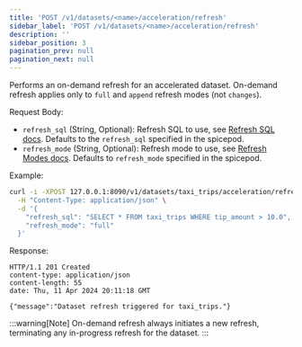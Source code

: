 ```yaml
---
title: 'POST /v1/datasets/<name>/acceleration/refresh'
sidebar_label: 'POST /v1/datasets/<name>/acceleration/refresh'
description: ''
sidebar_position: 3
pagination_prev: null
pagination_next: null
---
```


Performs an on-demand refresh for an accelerated dataset. On-demand refresh applies only to `full` and `append` refresh modes (not `changes`).

Request Body:
 - `refresh_sql` (String, Optional): Refresh SQL to use, see [Refresh SQL docs](/components/data-accelerators/data-refresh.md#refresh-sql). Defaults to the `refresh_sql` specified in the spicepod.
 - `refresh_mode` (String, Optional): Refresh mode to use, see [Refresh Modes docs](/components/data-accelerators/data-refresh.md#refresh-modes). Defaults to `refresh_mode` specified in the spicepod.

 Example:

```bash
curl -i -XPOST 127.0.0.1:8090/v1/datasets/taxi_trips/acceleration/refresh \
  -H "Content-Type: application/json" \
  -d '{
    "refresh_sql": "SELECT * FROM taxi_trips WHERE tip_amount > 10.0",
    "refresh_mode": "full"
  }'
```

Response:

```console
HTTP/1.1 201 Created
content-type: application/json
content-length: 55
date: Thu, 11 Apr 2024 20:11:18 GMT

{"message":"Dataset refresh triggered for taxi_trips."}
```

:::warning[Note]
On-demand refresh always initiates a new refresh, terminating any in-progress refresh for the dataset.
:::
